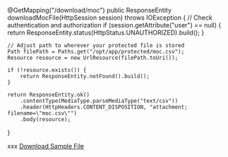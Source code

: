 @GetMapping("/download/moc")
public ResponseEntity<Resource> downloadMocFile(HttpSession session) throws IOException {
    // Check authentication and authorization
    if (session.getAttribute("user") == null) {
        return ResponseEntity.status(HttpStatus.UNAUTHORIZED).build();
    }

    // Adjust path to wherever your protected file is stored
    Path filePath = Paths.get("/opt/app/protected/moc.csv");
    Resource resource = new UrlResource(filePath.toUri());

    if (!resource.exists()) {
        return ResponseEntity.notFound().build();
    }

    return ResponseEntity.ok()
        .contentType(MediaType.parseMediaType("text/csv"))
        .header(HttpHeaders.CONTENT_DISPOSITION, "attachment; filename=\"moc.csv\"")
        .body(resource);
}




xxx
<a href="${pageContext.request.contextPath}/download/moc" class="btn btn-warning">
    <i class="fa fa-download"></i> Download Sample File
</a>
